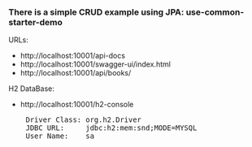 ### There is a simple CRUD example using JPA: use-common-starter-demo
URLs:
- http://localhost:10001/api-docs
- http://localhost:10001/swagger-ui/index.html
- http://localhost:10001/api/books/

H2 DataBase:
- http://localhost:10001/h2-console
<pre>
    Driver Class: org.h2.Driver
    JDBC URL:     jdbc:h2:mem:snd;MODE=MYSQL
    User Name:    sa
</pre>

